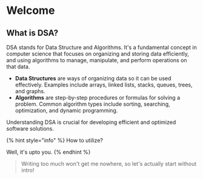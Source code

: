 # Welcome

## What is DSA?

DSA stands for Data Structure and Algorithms. It's a fundamental concept in computer science that focuses on organizing and storing data efficiently, and using algorithms to manage, manipulate, and perform operations on that data.

* **Data Structures** are ways of organizing data so it can be used effectively. Examples include arrays, linked lists, stacks, queues, trees, and graphs.
* **Algorithms** are step-by-step procedures or formulas for solving a problem. Common algorithm types include sorting, searching, optimization, and dynamic programming.

Understanding DSA is crucial for developing efficient and optimized software solutions.

{% hint style="info" %}
How to utilize?

Well, it's upto you.
{% endhint %}

> Writing too much won't get me nowhere, so let's actually start without intro!
